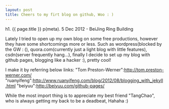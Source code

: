 ```yaml
---
layout: post
title: Cheers to my firt blog on github, Woo : )
---
```


h1. {{ page.title }}
p(meta). 5 Dec 2012 - BeiJing Ring Building

Lately I tried to open up my own blog on some free productions, however they have some shortcomings more or less. Such as wordpress(blocked by the GW : (), quora.com(currently just a light blog with little features), csdn(server frequently hang...), finally I decide to set up my blog with github pages, blogging like a hacker :), pretty cool!

I make it by referring below links:
"Tom Preston-Werner":http://tom.preston-werner.com/
"ruanyifeng":http://www.ruanyifeng.com/blog/2012/08/blogging_with_jekyll.html
"beiyuu":http://beiyuu.com/github-pages/ 

While the most import thing is to appreciate my best friend "TangChao", who is always getting my back to be a deadbeat, Hahaha :)
